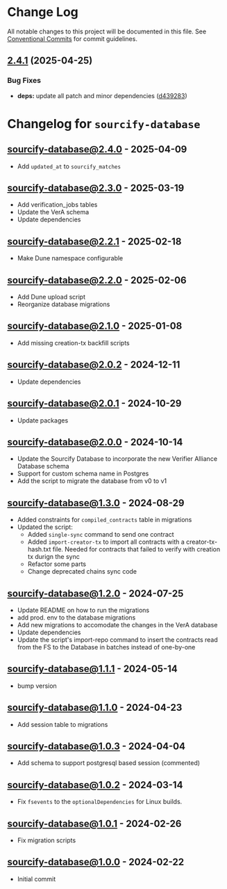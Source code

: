 # Change Log

All notable changes to this project will be documented in this file.
See [Conventional Commits](https://conventionalcommits.org) for commit guidelines.

## [2.4.1](https://github.com/kuzdogan/sourcify/compare/sourcify-database@2.4.0...sourcify-database@2.4.1) (2025-04-25)

### Bug Fixes

- **deps:** update all patch and minor dependencies ([d439283](https://github.com/kuzdogan/sourcify/commit/d439283e16b00c4f8ef196c7ae3a4ae889061c33))

# Changelog for `sourcify-database`

## sourcify-database@2.4.0 - 2025-04-09

- Add `updated_at` to `sourcify_matches`

## sourcify-database@2.3.0 - 2025-03-19

- Add verification_jobs tables
- Update the VerA schema
- Update dependencies

## sourcify-database@2.2.1 - 2025-02-18

- Make Dune namespace configurable

## sourcify-database@2.2.0 - 2025-02-06

- Add Dune upload script
- Reorganize database migrations

## sourcify-database@2.1.0 - 2025-01-08

- Add missing creation-tx backfill scripts

## sourcify-database@2.0.2 - 2024-12-11

- Update dependencies

## sourcify-database@2.0.1 - 2024-10-29

- Update packages

## sourcify-database@2.0.0 - 2024-10-14

- Update the Sourcify Database to incorporate the new Verifier Alliance Database schema
- Support for custom schema name in Postgres
- Add the script to migrate the database from v0 to v1

## sourcify-database@1.3.0 - 2024-08-29

- Added constraints for `compiled_contracts` table in migrations
- Updated the script:
  - Added `single-sync` command to send one contract
  - Added `import-creator-tx` to import all contracts with a creator-tx-hash.txt file. Needed for contracts that failed to verify with creation tx durign the sync
  - Refactor some parts
  - Change deprecated chains sync code

## sourcify-database@1.2.0 - 2024-07-25

- Update README on how to run the migrations
- add prod. env to the database migrations
- Add new migrations to accomodate the changes in the VerA database
- Update dependencies
- Update the script's import-repo command to insert the contracts read from the FS to the Database in batches instead of one-by-one

## sourcify-database@1.1.1 - 2024-05-14

- bump version

## sourcify-database@1.1.0 - 2024-04-23

- Add session table to migrations

## sourcify-database@1.0.3 - 2024-04-04

- Add schema to support postgresql based session (commented)

## sourcify-database@1.0.2 - 2024-03-14

- Fix `fsevents` to the `optionalDependencies` for Linux builds.

## sourcify-database@1.0.1 - 2024-02-26

- Fix migration scripts

## sourcify-database@1.0.0 - 2024-02-22

- Initial commit
